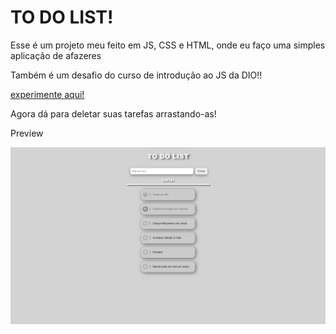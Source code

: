 <h1>TO DO LIST!</h1>

<p>Esse é um projeto meu feito em JS, CSS e HTML, onde eu faço uma simples aplicação de afazeres</p>
<p>Também é um desafio do curso de introdução ao JS da DIO!!</p>

[experimente aqui!](https://lukiticas.github.io/To-do-list/)

<p>Agora dá para deletar suas tarefas arrastando-as!</p>

<p>Preview</p>

![preview](https://github.com/Lukiticas/To-do-list/blob/main/assets/preview.png)
